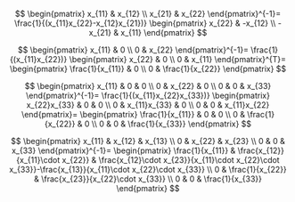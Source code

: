$$
\begin{pmatrix}
x_{11} & x_{12} \\ 
x_{21} & x_{22}
\end{pmatrix}^{-1}=
\frac{1}{(x_{11}x_{22}-x_{12}x_{21})}
\begin{pmatrix}
x_{22} & -x_{12} \\ 
-x_{21} & x_{11}
\end{pmatrix}
$$

$$
\begin{pmatrix}
x_{11} & 0 \\ 
0 & x_{22}
\end{pmatrix}^{-1}=
\frac{1}{(x_{11}x_{22})}
\begin{pmatrix}
x_{22} & 0 \\ 
0 & x_{11}
\end{pmatrix}^{T}=
\begin{pmatrix}
\frac{1}{x_{11}} & 0 \\ 
0 & \frac{1}{x_{22}}
\end{pmatrix}
$$

$$
\begin{pmatrix}
x_{11} & 0 & 0 \\ 
0 & x_{22} & 0 \\ 
0 & 0 & x_{33}
\end{pmatrix}^{-1}=
\frac{1}{(x_{11}x_{22}x_{33})}
\begin{pmatrix}
x_{22}x_{33} & 0 & 0 \\ 
0 & x_{11}x_{33} & 0 \\ 
0 & 0 & x_{11}x_{22}
\end{pmatrix}=
\begin{pmatrix}
\frac{1}{x_{11}} & 0 & 0 \\ 
0 & \frac{1}{x_{22}} & 0 \\ 
0 & 0 & \frac{1}{x_{33}}
\end{pmatrix}
$$

$$
\begin{pmatrix}
x_{11} & x_{12} & x_{13} \\ 
0 & x_{22} & x_{23} \\ 
0 & 0 & x_{33}
\end{pmatrix}^{-1}=
\begin{pmatrix}
\frac{1}{x_{11}} & \frac{x_{12}}{x_{11}\cdot x_{22}} & \frac{x_{12}\cdot x_{23}}{x_{11}\cdot x_{22}\cdot x_{33}}-\frac{x_{13}}{x_{11}\cdot x_{22}\cdot x_{33}} \\ 
0 & \frac{1}{x_{22}} & \frac{x_{23}}{x_{22}\cdot x_{33}} \\ 
0 & 0 & \frac{1}{x_{33}}
\end{pmatrix}
$$
